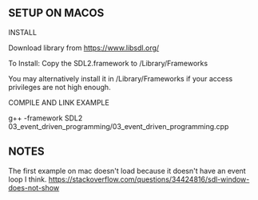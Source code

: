 SETUP ON MACOS
----------------------------------------------------

INSTALL

Download library from https://www.libsdl.org/

To Install:
Copy the SDL2.framework to /Library/Frameworks

You may alternatively install it in <Your home directory>/Library/Frameworks 
if your access privileges are not high enough. 


COMPILE AND LINK EXAMPLE

g++ -framework SDL2 03_event_driven_programming/03_event_driven_programming.cpp



NOTES
-----------------------------------------------------

The first example on mac doesn't load because it doesn't have an event loop I think.
https://stackoverflow.com/questions/34424816/sdl-window-does-not-show